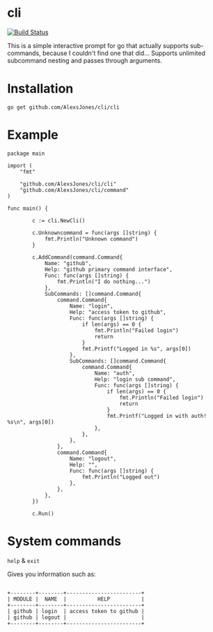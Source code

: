 # cli

[![Build Status](https://travis-ci.org/AlexsJones/cli.svg?branch=master)](https://travis-ci.org/AlexsJones/cli)

This is a simple interactive prompt for go that actually supports sub-commands, because I couldn't find one that did...
Supports unlimited subcommand nesting and passes through arguments.

# Installation

```
go get github.com/AlexsJones/cli/cli
```

# Example

```
package main

import (
	"fmt"

	"github.com/AlexsJones/cli/cli"
	"github.com/AlexsJones/cli/command"
)

func main() {

		c := cli.NewCli()

		c.Unknowncommand = func(args []string) {
			fmt.Println("Unknown command")
		}

		c.AddCommand(command.Command{
			Name: "github",
			Help: "github primary command interface",
			Func: func(args []string) {
				fmt.Println("I do nothing...")
			},
			SubCommands: []command.Command{
				command.Command{
					Name: "login",
					Help: "access token to github",
					Func: func(args []string) {
						if len(args) == 0 {
							fmt.Println("Failed login")
							return
						}
						fmt.Printf("Logged in %s", args[0])
					},
					SubCommands: []command.Command{
						command.Command{
							Name: "auth",
							Help: "login sub command",
							Func: func(args []string) {
								if len(args) == 0 {
									fmt.Println("Failed login")
									return
								}
								fmt.Printf("Logged in with auth! %s\n", args[0])
							},
						},
					},
				},
				command.Command{
					Name: "logout",
					Help: "",
					Func: func(args []string) {
						fmt.Println("Logged out")
					},
				},
			},
		})

		c.Run()

```

# System commands

`help` & `exit`

Gives you information such as:

```

+--------+--------+------------------------+
| MODULE |  NAME  |          HELP          |
+--------+--------+------------------------+
| github | login  | access token to github |
| github | logout |                        |
+--------+--------+------------------------+

```
